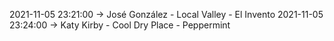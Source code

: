 2021-11-05 23:21:00 -> José González - Local Valley - El Invento
2021-11-05 23:24:00 -> Katy Kirby - Cool Dry Place - Peppermint
